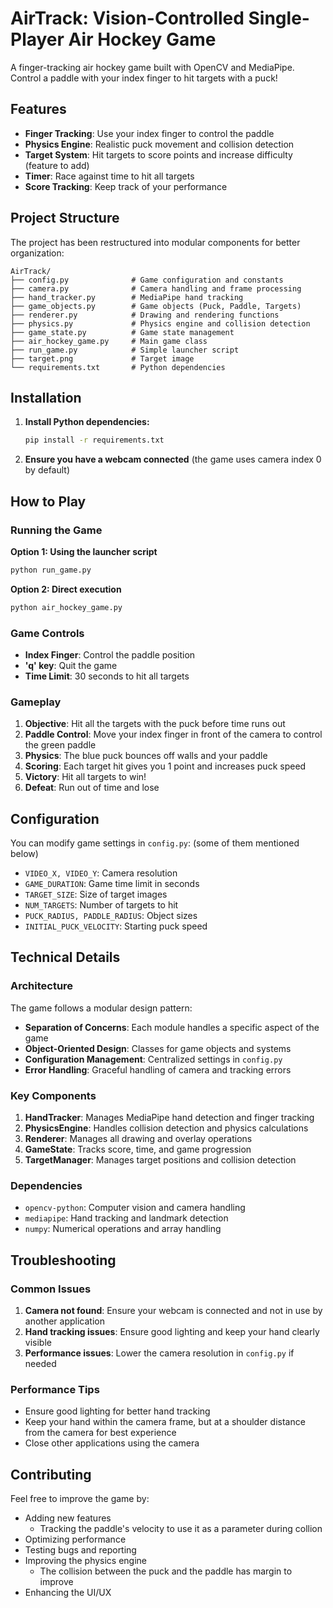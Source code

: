 # AirTrack: Vision-Controlled Single-Player Air Hockey Game

A finger-tracking air hockey game built with OpenCV and MediaPipe. Control a paddle with your index finger to hit targets with a puck!

## Features

- **Finger Tracking**: Use your index finger to control the paddle
- **Physics Engine**: Realistic puck movement and collision detection
- **Target System**: Hit targets to score points and increase difficulty (feature to add)
- **Timer**: Race against time to hit all targets
- **Score Tracking**: Keep track of your performance

## Project Structure

The project has been restructured into modular components for better organization:

```
AirTrack/
├── config.py              # Game configuration and constants
├── camera.py              # Camera handling and frame processing
├── hand_tracker.py        # MediaPipe hand tracking
├── game_objects.py        # Game objects (Puck, Paddle, Targets)
├── renderer.py            # Drawing and rendering functions
├── physics.py             # Physics engine and collision detection
├── game_state.py          # Game state management
├── air_hockey_game.py     # Main game class
├── run_game.py            # Simple launcher script
├── target.png             # Target image
└── requirements.txt       # Python dependencies
```

## Installation

1. **Install Python dependencies:**
   ```bash
   pip install -r requirements.txt
   ```

2. **Ensure you have a webcam connected** (the game uses camera index 0 by default)

## How to Play

### Running the Game

**Option 1: Using the launcher script**
```bash
python run_game.py
```

**Option 2: Direct execution**
```bash
python air_hockey_game.py
```

### Game Controls

- **Index Finger**: Control the paddle position
- **'q' key**: Quit the game
- **Time Limit**: 30 seconds to hit all targets

### Gameplay

1. **Objective**: Hit all the targets with the puck before time runs out
2. **Paddle Control**: Move your index finger in front of the camera to control the green paddle
3. **Physics**: The blue puck bounces off walls and your paddle
4. **Scoring**: Each target hit gives you 1 point and increases puck speed
5. **Victory**: Hit all targets to win!
6. **Defeat**: Run out of time and lose

## Configuration

You can modify game settings in `config.py`: (some of them mentioned below)

- `VIDEO_X, VIDEO_Y`: Camera resolution
- `GAME_DURATION`: Game time limit in seconds
- `TARGET_SIZE`: Size of target images
- `NUM_TARGETS`: Number of targets to hit
- `PUCK_RADIUS, PADDLE_RADIUS`: Object sizes
- `INITIAL_PUCK_VELOCITY`: Starting puck speed

## Technical Details

### Architecture

The game follows a modular design pattern:

- **Separation of Concerns**: Each module handles a specific aspect of the game
- **Object-Oriented Design**: Classes for game objects and systems
- **Configuration Management**: Centralized settings in `config.py`
- **Error Handling**: Graceful handling of camera and tracking errors

### Key Components

1. **HandTracker**: Manages MediaPipe hand detection and finger tracking
2. **PhysicsEngine**: Handles collision detection and physics calculations
3. **Renderer**: Manages all drawing and overlay operations
4. **GameState**: Tracks score, time, and game progression
5. **TargetManager**: Manages target positions and collision detection

### Dependencies

- `opencv-python`: Computer vision and camera handling
- `mediapipe`: Hand tracking and landmark detection
- `numpy`: Numerical operations and array handling

## Troubleshooting

### Common Issues

1. **Camera not found**: Ensure your webcam is connected and not in use by another application
2. **Hand tracking issues**: Ensure good lighting and keep your hand clearly visible
3. **Performance issues**: Lower the camera resolution in `config.py` if needed

### Performance Tips

- Ensure good lighting for better hand tracking
- Keep your hand within the camera frame, but at a shoulder distance from the camera for best experience
- Close other applications using the camera

## Contributing

Feel free to improve the game by:
- Adding new features
   - Tracking the paddle's velocity to use it as a parameter during collion
- Optimizing performance
- Testing bugs and reporting
- Improving the physics engine 
   - The collision between the puck and the paddle has margin to improve
- Enhancing the UI/UX

